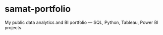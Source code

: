 # samat-portfolio
My public data analytics and BI portfolio — SQL, Python, Tableau, Power BI projects

